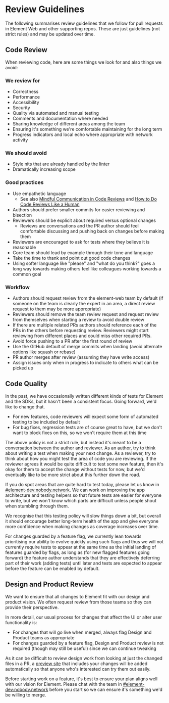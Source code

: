 # Review Guidelines

The following summarises review guidelines that we follow for pull requests in
Element Web and other supporting repos. These are just guidelines (not strict
rules) and may be updated over time.

## Code Review

When reviewing code, here are some things we look for and also things we avoid:

### We review for

- Correctness
- Performance
- Accessibility
- Security
- Quality via automated and manual testing
- Comments and documentation where needed
- Sharing knowledge of different areas among the team
- Ensuring it's something we're comfortable maintaining for the long term
- Progress indicators and local echo where appropriate with network activity

### We should avoid

- Style nits that are already handled by the linter
- Dramatically increasing scope

### Good practices

- Use empathetic language
    - See also [Mindful Communication in Code
      Reviews](https://kickstarter.engineering/a-guide-to-mindful-communication-in-code-reviews-48aab5282e5e)
      and [How to Do Code Reviews Like a Human](https://mtlynch.io/human-code-reviews-1/)
- Authors should prefer smaller commits for easier reviewing and bisection
- Reviewers should be explicit about required versus optional changes
    - Reviews are conversations and the PR author should feel comfortable
      discussing and pushing back on changes before making them
- Reviewers are encouraged to ask for tests where they believe it is reasonable
- Core team should lead by example through their tone and language
- Take the time to thank and point out good code changes
- Using softer language like "please" and "what do you think?" goes a long way
  towards making others feel like colleagues working towards a common goal

### Workflow

- Authors should request review from the element-web team by default (if someone on
  the team is clearly the expert in an area, a direct review request to them may
  be more appropriate)
- Reviewers should remove the team review request and request review from
  themselves when starting a review to avoid double review
- If there are multiple related PRs authors should reference each of the PRs in
  the others before requesting review. Reviewers might start reviewing from
  different places and could miss other required PRs.
- Avoid force pushing to a PR after the first round of review
- Use the GitHub default of merge commits when landing (avoid alternate options
  like squash or rebase)
- PR author merges after review (assuming they have write access)
- Assign issues only when in progress to indicate to others what can be picked
  up

## Code Quality

In the past, we have occasionally written different kinds of tests for
Element and the SDKs, but it hasn't been a consistent focus. Going forward, we'd
like to change that.

- For new features, code reviewers will expect some form of automated testing to
  be included by default
- For bug fixes, regression tests are of course great to have, but we don't want
  to block fixes on this, so we won't require them at this time

The above policy is not a strict rule, but instead it's meant to be a
conversation between the author and reviewer. As an author, try to think about
writing a test when making your next change. As a reviewer, try to think about
how you might test the area of code you are reviewing. If the reviewer agrees
it would be quite difficult to test some new feature, then it's okay for them to
accept the change without tests for now, but we'd eventually like to be more
strict about this further down the road.

If you do spot areas that are quite hard to test today, please let us know in
[#element-dev:nobody.network](https://matrix.to/#/#element-dev:nobody.network). We can
work on improving the app architecture and testing helpers so that future tests
are easier for everyone to write, but we won't know which parts are difficult
unless people shout when stumbling through them.

We recognise that this testing policy will slow things down a bit, but overall
it should encourage better long-term health of the app and give everyone more
confidence when making changes as coverage increases over time.

For changes guarded by a feature flag, we currently lean towards prioritising
our ability to evolve quickly using such flags and thus we will not currently
require tests to appear at the same time as the initial landing of features
guarded by flags, as long as (for new flagged features going forward) the
feature author understands that they are effectively deferring part of their
work (adding tests) until later and tests are expected to appear before the
feature can be enabled by default.

## Design and Product Review

We want to ensure that all changes to Element fit with our design and product
vision. We often request review from those teams so they can provide their
perspective.

In more detail, our usual process for changes that affect the UI or alter user
functionality is:

- For changes that will go live when merged, always flag Design and Product
  teams as appropriate
- For changes guarded by a feature flag, Design and Product review is not
  required (though may still be useful) since we can continue tweaking

As it can be difficult to review design work from looking at just the changed
files in a PR, a [preview site](./pr-previews.md) that includes your changes
will be added automatically so that anyone who's interested can try them out
easily.

Before starting work on a feature, it's best to ensure your plan aligns well
with our vision for Element. Please chat with the team in
[#element-dev:nobody.network](https://matrix.to/#/#element-dev:nobody.network) before
you start so we can ensure it's something we'd be willing to merge.
